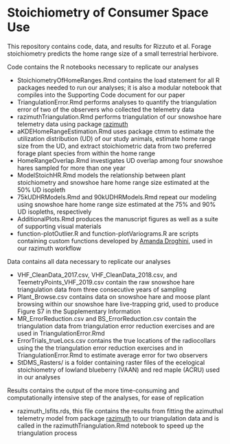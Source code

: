 # Stoichiometry of Consumer Space Use
This repository contains code, data, and results for Rizzuto et al. Forage stoichiometry predicts the home range size of a small terrestrial herbivore.

Code contains the R notebooks necessary to replicate our analyses

* StoichiometryOfHomeRanges.Rmd contains the load statement for all R packages needed to run our analyses; it is also a modular notebook that compiles into the Supporting Code document for our paper
* TriangulationError.Rmd performs analyses to quantify the triangulation error of two of the observers who collected the telemetry data
* razimuthTriangulation.Rmd performs triangulation of our snowshoe hare telemetry data using package [razimuth](https://github.com/cppeck/razimuth)
* aKDEHomeRangeEstimation.Rmd uses package ctmm to estimate the utilization distribution (UD) of our study animals, estimate home range size from the UD, and extract stoichiometric data from two preferred forage plant species from within the home range
* HomeRangeOverlap.Rmd investigates UD overlap among four snowshoe hares sampled for more than one year
* ModelStoichHR.Rmd models the relationship between plant stoichiometry and snowshoe hare home range size estimated at the 50% UD isopleth
* 75kUDHRModels.Rmd and 90kUDHRModels.Rmd repeat our modeling using snowshoe hare home range size estimated at the 75% and 90% UD isopleths, respectively
* AdditionalPlots.Rmd produces the manuscript figures as well as a suite of supporting visual materials
* function-plotOutlier.R and function-plotVariograms.R are scripts containing custom functions developed by [Amanda Droghini](https://github.com/adroghini), used in our razimuth workflow

Data contains all data necessary to replicate our analyses

* VHF_CleanData_2017.csv, VHF_CleanData_2018.csv, and TeemetryPoints_VHF_2019.csv contain the raw snowshoe hare triangulation data from three consecutive years of sampling
* Plant_Browse.csv contains data on snowshoe hare and moose plant browsing within our snowshoe hare live-trapping grid, used to produce Figure S7 in the Supplementary Information
* MR_ErrorReduction.csv and BS_ErrorReduction.csv contain the triangulation data from triangulation error reduction exercises and are used in TriangulationError.Rmd
* ErrorTrials_trueLocs.csv contains the true locations of the radiocollars using the the triangulation error reduction exercises and in TriangulationError.Rmd to estimate average error for two observers
* StDMS_Rasters/ is a folder containing raster files of the ecelogical stoichiometry of lowland blueberry (VAAN) and red maple (ACRU) used in our analyses

Results contains the output of the more time-consuming and computationally intensive step of the analyses, for ease of replication
* razimuth_lsfits.rds, this file contains the results from fitting the azimuthal telemetry model from package [razimuth](https://github.com/cppeck/razimuth) to our triangulation data and is called in the razimuthTriangulation.Rmd notebook to speed up the triangulation process
